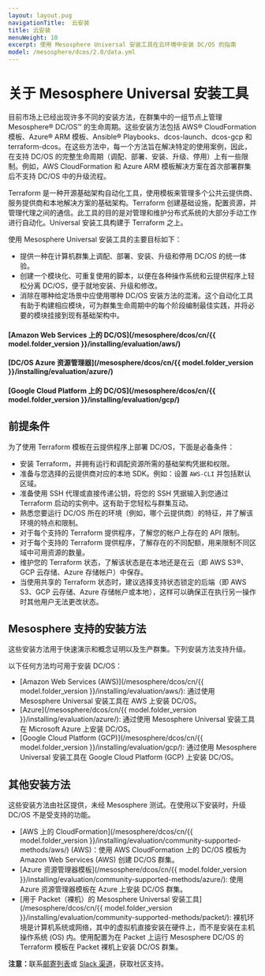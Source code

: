 ```yaml
---
layout: layout.pug
navigationTitle:  云安装
title: 云安装
menuWeight: 10
excerpt: 使用 Mesosphere Universal 安装工具在云环境中安装 DC/OS 的指南
model: /mesosphere/dcos/2.0/data.yml
---
```


# 关于 Mesosphere Universal 安装工具

目前市场上已经出现许多不同的安装方法，在群集中的一组节点上管理 Mesosphere&reg; DC/OS&trade; 的生命周期。这些安装方法包括 AWS&reg; CloudFormation 模板、Azure&reg; ARM 模板、Ansible&reg; Playbooks、dcos-launch、dcos-gcp 和 terraform-dcos。在这些方法中，每一个方法旨在解决特定的使用案例，因此，在支持 DC/OS 的完整生命周期（调配、部署、安装、升级、停用）上有一些限制。例如，AWS CloudFormation 和 Azure ARM 模板解决方案在首次部署群集后不支持 DC/OS 中的升级流程。

Terraform 是一种开源基础架构自动化工具，使用模板来管理多个公共云提供商、服务提供商和本地解决方案的基础架构。Terraform 创建基础设施，配置资源，并管理代理之间的通信。此工具的目的是对管理和维护分布式系统的大部分手动工作进行自动化。Universal 安装工具构建于 Terraform 之上。

使用 Mesosphere Universal 安装工具的主要目标如下：
- 提供一种在计算机群集上调配、部署、安装、升级和停用 DC/OS 的统一体验。
- 创建一个模块化、可重复使用的脚本，以便在各种操作系统和云提供程序上轻松分离 DC/OS，便于就地安装、升级和修改。
- 消除在哪种给定场景中应使用哪种 DC/OS 安装方法的混淆。这个自动化工具有助于构建相应模块，可为群集生命周期中的每个阶段编制最佳实践，并将必要的模块挂接到现有基础架构中。

#### [Amazon Web Services 上的 DC/OS](/mesosphere/dcos/cn/{{ model.folder_version }}/installing/evaluation/aws/)

#### [DC/OS Azure 资源管理器](/mesosphere/dcos/cn/{{ model.folder_version }}/installing/evaluation/azure/)

#### [Google Cloud Platform 上的 DC/OS](/mesosphere/dcos/cn/{{ model.folder_version }}/installing/evaluation/gcp/)

## 前提条件
为了使用 Terraform 模板在云提供程序上部署 DC/OS，下面是必备条件：

- 安装 Terraform，并拥有运行和调配资源所需的基础架构凭据和权限。
- 准备与您选择的云提供商对应的本地 SDK。例如：设置 `AWS-CLI` 并包括默认区域。
- 准备使用 SSH 代理或直接传递公钥，将您的 SSH 凭据输入到您通过 Terraform 启动的实例中。这有助于您轻松与群集互动。
- 熟悉您要运行 DC/OS 所在的环境（例如，哪个云提供商）的特征，并了解该环境的特点和限制。
- 对于每个支持的 Terraform 提供程序，了解您的帐户上存在的 API 限制。
- 对于每个支持的 Terraform 提供程序，了解存在的不同配额，用来限制不同区域中可用资源的数量。
- 维护您的 Terraform 状态，了解该状态是在本地还是在云（即 AWS S3&reg;、GCP 云存储、Azure 存储帐户）中保存。
- 当使用共享的 Terraform 状态时，建议选择支持状态锁定的后端（即 AWS S3、GCP 云存储、Azure 存储帐户或本地），这样可以确保正在执行另一操作时其他用户无法更改状态。


## Mesosphere 支持的安装方法
这些安装方法用于快速演示和概念证明以及生产群集。下列安装方法支持升级。

以下任何方法均可用于安装 DC/OS：
- [Amazon Web Services (AWS)](/mesosphere/dcos/cn/{{ model.folder_version }}/installing/evaluation/aws/): 通过使用 Mesosphere Universal 安装工具在 AWS 上安装 DC/OS。
- [Azure](/mesosphere/dcos/cn/{{ model.folder_version }}/installing/evaluation/azure/): 通过使用 Mesosphere Universal 安装工具在 Microsoft Azure 上安装 DC/OS。
- [Google Cloud Platform (GCP)](/mesosphere/dcos/cn/{{ model.folder_version }}/installing/evaluation/gcp/): 通过使用 Mesosphere Universal 安装工具在 Google Cloud Platform (GCP) 上安装 DC/OS。

## 其他安装方法
这些安装方法由社区提供，未经 Mesosphere 测试。在使用以下安装时，升级 DC/OS 不是受支持的功能。

- [AWS 上的 CloudFormation](/mesosphere/dcos/cn/{{ model.folder_version }}/installing/evaluation/community-supported-methods/aws/) (AWS)：使用 AWS CloudFormation 上的 DC/OS 模板为 Amazon Web Services (AWS) 创建 DC/OS 群集。
- [Azure 资源管理器模板](/mesosphere/dcos/cn/{{ model.folder_version }}/installing/evaluation/community-supported-methods/azure/): 使用 Azure 资源管理器模板在 Azure 上安装 DC/OS 群集。
- [用于 Packet（裸机）的 Mesosphere Universal 安装工具](/mesosphere/dcos/cn/{{ model.folder_version }}/installing/evaluation/community-supported-methods/packet/): 裸机环境是计算机系统或网络，其中的虚拟机直接安装在硬件上，而不是安装在主机操作系统 (OS) 内。使用配置为在 Packet 上运行 Mesosphere DC/OS 的 Terraform 模板在 Packet 裸机上安装 DC/OS 群集。

<p class="message--note"><strong>注意：</strong>联系<a href="https://groups.google.com/a/dcos.io/forum/#!forum/users">邮寄列表</a>或 <a href="http://chat.dcos.io/?_ga=2.226911897.58407594.1533244861-1110201164.1520633201">Slack 渠道</a>，获取社区支持。</p>
